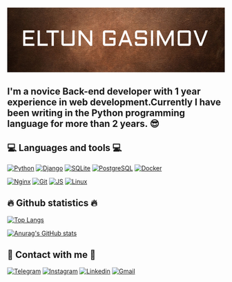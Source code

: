 [![Header](https://github.com/gasimovv21/gasimovv21/blob/main/assets/header.png)](https://github.com/gasimovv21)

## I'm a novice Back-end developer with 1 year experience in web development.Currently I have been writing in the Python programming language for more than 2 years. 😎


## 💻 Languages and tools 💻
[![Python](https://img.shields.io/badge/-Python-3775A9?style=for-the-badge&logo=Python&logoColor=FFD142)](https://www.python.org/)
[![Django](https://img.shields.io/badge/-Django-113228?style=for-the-badge&logo=Django)](https://www.djangoproject.com/)
[![SQLite](https://img.shields.io/badge/-SQLite-2C2C2C?style=for-the-badge&logo=SQLite&logoColor=1D87CE)](https://www.sqlite.org/index.html)
[![PostgreSQL](https://img.shields.io/badge/-PostgreSQL-366895?style=for-the-badge&logo=PostgreSQL&logoColor=FEFBFD)](https://www.postgresql.org/)
[![Docker](https://img.shields.io/badge/-Docker-2B97E9?style=for-the-badge&logo=Docker&logoColor=FFFFFF)](https://www.docker.com/)

[![Nginx](https://img.shields.io/badge/-Nginx-FFFFFF?style=for-the-badge&logo=Nginx&logoColor=119B44)](https://nginx.org/ru/)
[![Git](https://img.shields.io/badge/-Git-2E2C2C?style=for-the-badge&logo=Git)](https://git-scm.com/)
[![JS](https://img.shields.io/badge/-Javascript-2E2C2C?style=for-the-badge&logo=Javascript)](https://www.javascript.com/)
[![Linux](https://img.shields.io/badge/-Linux-FFFFFF?style=for-the-badge&logo=Linux&logoColor=000)](https://www.linux.org/)

## 🔥 Github statistics 🔥

[![Top Langs](https://github-readme-stats.vercel.app/api/top-langs/?username=gasimovv21&layout=compact)](https://github.com/gasimovv21/)

[![Anurag's GitHub stats](https://github-readme-stats.vercel.app/api?username=gasimovv21&show_icons=true&count_private=true&theme=kacho_ga)](https://github.com/gasimovv21/)

## 📱 Contact with me 📱
[![Telegram](https://img.shields.io/badge/-Telegram-000000?style=for-the-badge&logo=Telegram)](https://t.me/gasimoweltun)
[![Instagram](https://img.shields.io/badge/-Instagram-000000?style=for-the-badge&logo=Instagram)](https://www.instagram.com/gasimoweltun/)
[![Linkedin](https://img.shields.io/badge/-Linkedin-000000?style=for-the-badge&logo=Linkedin&logoColor=1082BE)](https://www.linkedin.com/in/eltun-gasimov-3b8b65256/)
[![Gmail](https://img.shields.io/badge/contact-000000?style=for-the-badge&logo=gmail&logoColor=D14836)](mailto:gasimoweltun@gmail.com)
